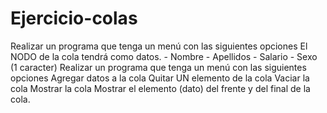# Ejercicio-colas
Realizar un programa que tenga un menú con las siguientes opciones El NODO de la cola tendrá como datos. - Nombre - Apellidos - Salario - Sexo (1 caracter)     Realizar un programa que tenga un menú con las siguientes opciones Agregar datos a la cola Quitar UN elemento de la cola Vaciar la cola Mostrar la cola Mostrar el elemento (dato) del frente y del final de la cola.
